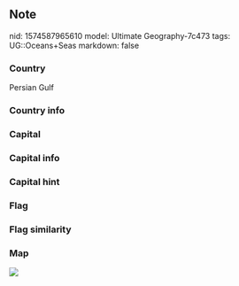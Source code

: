 ## Note
nid: 1574587965610
model: Ultimate Geography-7c473
tags: UG::Oceans+Seas
markdown: false

### Country
Persian Gulf

### Country info


### Capital


### Capital info


### Capital hint


### Flag


### Flag similarity


### Map
<img src="ug-map-persian_gulf.png">
